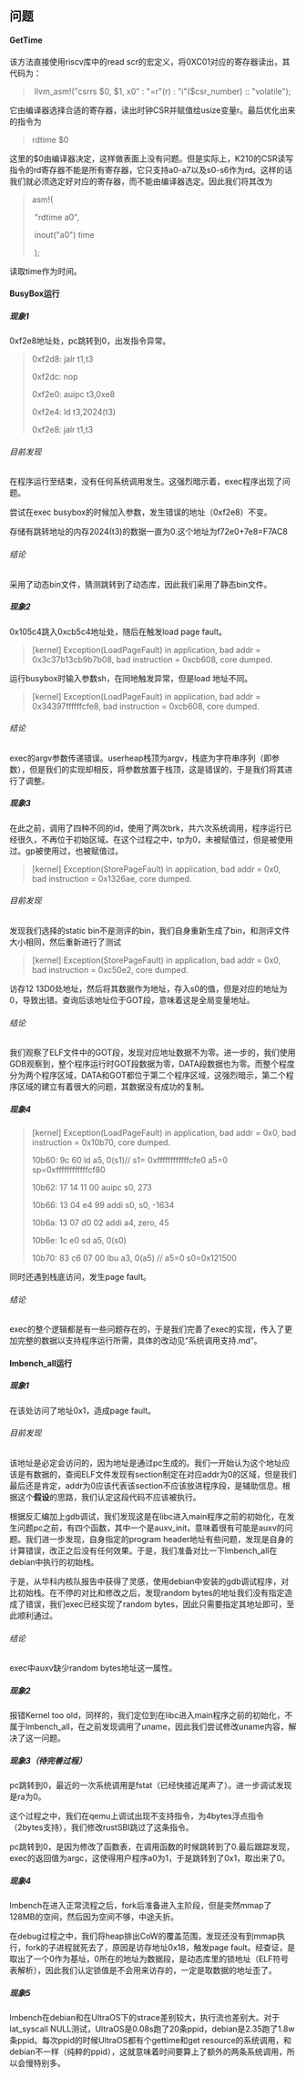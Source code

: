 ## 问题

#### GetTime

该方法直接使用riscv库中的read scr的宏定义，将0XC01对应的寄存器读出，其代码为：

> ​         llvm_asm!("csrrs $0, $1, x0" : "=r"(r) : "i"($csr_number) :: "volatile");

它由编译器选择合适的寄存器，读出时钟CSR并赋值给usize变量r。最后优化出来的指令为

> rdtime $0

这里的$0由编译器决定，这样做表面上没有问题。但是实际上，K210的CSR读写指令的rd寄存器不能是所有寄存器，它只支持a0-a7以及s0-s6作为rd。这样的话我们就必须选定好对应的寄存器，而不能由编译器选定。因此我们将其改为

> asm!(
>
> ​      "rdtime a0",
>
> ​      inout("a0") time
>
> ​    );

读取time作为时间。


#### BusyBox运行

##### 现象1

0xf2e8地址处，pc跳转到0，出发指令异常。

> 0xf2d8:      jalr    t1,t3
>
> 0xf2dc:      nop
>
> 0xf2e0:      auipc   t3,0xe8
>
> 0xf2e4:      ld      t3,2024(t3)
>
> 0xf2e8:      jalr    t1,t3

###### 目前发现

在程序运行至结束，没有任何系统调用发生。这强烈暗示着，exec程序出现了问题。

尝试在exec busybox的时候加入参数，发生错误的地址（0xf2e8）不变。

存储有跳转地址的内存2024(t3)的数据一直为0.这个地址为f72e0+7e8=F7AC8

###### 结论

采用了动态bin文件，猜测跳转到了动态库，因此我们采用了静态bin文件。

##### 现象2

0x105c4跳入0xcb5c4地址处，随后在触发load page fault。
>[kernel] Exception(LoadPageFault) in application, bad addr = 0x3c37b13cb9b7b08, bad instruction = 0xcb608, core dumped.

运行busybox时输入参数sh，在同地触发异常，但是load 地址不同。
>[kernel] Exception(LoadPageFault) in application, bad addr = 0x34397ffffffcfe8, bad instruction = 0xcb608, core dumped.

###### 结论

exec的argv参数传递错误。userheap栈顶为argv，栈底为字符串序列（即参数），但是我们的实现却相反，将参数放置于栈顶，这是错误的，于是我们将其进行了调整。

##### 现象3

在此之前，调用了四种不同的id，使用了两次brk，共六次系统调用，程序运行已经很久，不再位于初始区域。在这个过程之中，tp为0，未被赋值过，但是被使用过。gp被使用过，也被赋值过。
>[kernel] Exception(StorePageFault) in application, bad addr = 0x0, bad instruction = 0x1326ae, core dumped.

###### 目前发现

发现我们选择的static bin不是测评的bin，我们自身重新生成了bin，和测评文件大小相同，然后重新进行了测试
>[kernel] Exception(StorePageFault) in application, bad addr = 0x0, bad instruction = 0xc50e2, core dumped.

访存12 13D0处地址，然后将其数据作为地址，存入s0的值，但是对应的地址为0，导致出错。查询后该地址位于GOT段，意味着这是全局变量地址。


###### 结论
我们观察了ELF文件中的GOT段，发现对应地址数据不为零。进一步的，我们使用GDB观察到，整个程序运行时GOT段数据为零，DATA段数据也为零。而整个程度分为两个程序区域，DATA和GOT都位于第二个程序区域，这强烈暗示，第二个程序区域的建立有着很大的问题，其数据没有成功的复制。

##### 现象4

> [kernel] Exception(LoadPageFault) in application, bad addr = 0x0, bad instruction = 0x10b70, core dumped.
>
> 10b60: 9c 60     ld a5, 0(s1)// s1= 0xffffffffffffcfe0  a5=0 sp=0xffffffffffffcf80
>
>   10b62: 17 14 11 00  auipc s0, 273
>
>   10b66: 13 04 e4 99  addi s0, s0, -1634
>
>   10b6a: 13 07 d0 02  addi a4, zero, 45
>
>   10b6e: 1c e0     sd a5, 0(s0)
>
>   10b70: 83 c6 07 00  lbu a3, 0(a5)  // a5=0  s0=0x121500 

同时还遇到栈底访问，发生page fault。

###### 结论

exec的整个逻辑都是有一些问题存在的，于是我们完善了exec的实现，传入了更加完整的数据以支持程序运行所需，具体的改动见“系统调用支持.md”。




#### lmbench_all运行


##### 现象1

在该处访问了地址0x1，造成page fault。



###### 目前发现

该地址是必定会访问的，因为地址是通过pc生成的。我们一开始认为这个地址应该是有数据的，查阅ELF文件发现有section制定在对应addr为0的区域，但是我们最后还是肯定，addr为0应该代表该section不应该放进程序段，是辅助信息。根据这个**假设**的思路，我们认定这段代码不应该被执行。

根据反汇编加上gdb调试，我们发现这是在libc进入main程序之前的初始化，在发生问题pc之前，有四个函数，其中一个是auxv_init，意味着很有可能是auxv的问题。我们进一步发现，自身指定的program header地址有些问题，发现是自身的计算错误，改正之后没有任何效果。于是，我们准备对比一下lmbench_all在debian中执行的初始栈。

于是，从华科内核队报告中获得了灵感，使用debian中安装的gdb调试程序，对比初始栈。在不停的对比和修改之后，发现random bytes的地址我们没有指定造成了错误，我们exec已经实现了random bytes，因此只需要指定其地址即可，至此顺利通过。

###### 结论

exec中auxv缺少random bytes地址这一属性。


##### 现象2

报错Kernel too old，同样的，我们定位到在libc进入main程序之前的初始化，不属于lmbench_all，在之前发现调用了uname，因此我们尝试修改uname内容，解决了这一问题。


##### 现象3（待完善过程）

pc跳转到0，最近的一次系统调用是fstat（已经快接近尾声了）。进一步调试发现是ra为0。

这个过程之中，我们在qemu上调试出现不支持指令，为4bytes浮点指令（2bytes支持），我们修改rustSBI跳过了这条指令。

pc跳转到0，是因为修改了函数表，在调用函数的时候跳转到了0.最后跟踪发现，exec的返回值为argc，这使得用户程序a0为1，于是跳转到了0x1，取出来了0。


##### 现象4

lmbench在进入正常流程之后，fork后准备进入主阶段，但是突然mmap了128MB的空间，然后因为空间不够，中途夭折。

在debug过程之中，我们将heap排出CoW的覆盖范围，发现还没有到mmap执行，fork的子进程就死去了，原因是访存地址0x18，触发page fault。经查证，是取出了一个0作为基址，0所在的地址为数据段，是动态库里的锁地址（ELF符号表解析），因此我们认定锁值是不会用来访存的，一定是取数据的地址歪了。

##### 现象5

lmbench在debian和在UltraOS下的strace差别较大，执行流也差别大。对于lat_syscall NULL测试，UltraOS是0.08s跑了20条ppid，debian是2.35跑了1.8w条ppid。每次ppid的时候UltraOS都有个gettime和get resource的系统调用，和debian不一样（纯粹的ppid），这就意味着时间要算上了额外的两条系统调用，所以会慢特别多。
